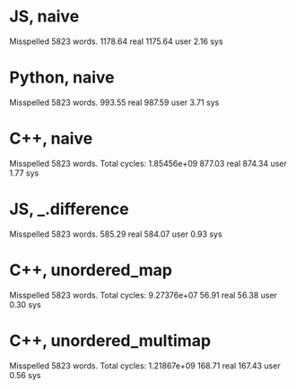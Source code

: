 JS, naive
=========
Misspelled 5823 words.
1178.64 real      1175.64 user         2.16 sys


Python, naive
=============
Misspelled 5823 words.
993.55 real       987.59 user         3.71 sys


C++, naive
==========
Misspelled 5823 words.
 Total cycles: 1.85456e+09
877.03 real       874.34 user         1.77 sys


JS, _.difference
================
Misspelled 5823 words.
585.29 real       584.07 user         0.93 sys


C++, unordered_map
==================
Misspelled 5823 words.
Total cycles: 9.27376e+07
56.91 real        56.38 user         0.30 sys


C++, unordered_multimap
=======================
Misspelled 5823 words.
Total cycles: 1.21867e+09
168.71 real       167.43 user         0.56 sys
